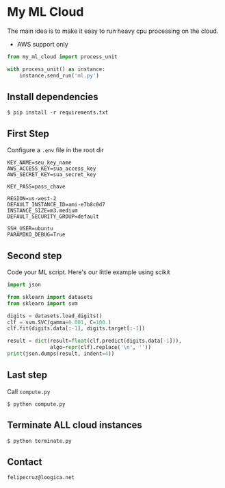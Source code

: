 # My ML Cloud

The main idea is to make it easy to run heavy cpu processing on the cloud. 

* AWS support only

```python
from my_ml_cloud import process_unit

with process_unit() as instance:
    instance.send_run('ml.py')
```

## Install dependencies

```
$ pip install -r requirements.txt
```

## First Step

Configure a `.env` file in the root dir

```
KEY_NAME=seu_key_name
AWS_ACCESS_KEY=sua_access_key
AWS_SECRET_KEY=sua_secret_key

KEY_PASS=pass_chave

REGION=us-west-2
DEFAULT_INSTANCE_ID=ami-e7b8c0d7
INSTANCE_SIZE=m3.medium
DEFAULT_SECURITY_GROUP=default

SSH_USER=ubuntu
PARAMIKO_DEBUG=True
```

## Second step

Code your ML script. Here's our little example using scikit

```python
import json

from sklearn import datasets
from sklearn import svm

digits = datasets.load_digits()
clf = svm.SVC(gamma=0.001, C=100.)
clf.fit(digits.data[:-1], digits.target[:-1])

result = dict(result=float(clf.predict(digits.data[-1])),
              algo=repr(clf).replace('\n', ''))
print(json.dumps(result, indent=4))
```

## Last step

Call `compute.py`

```
$ python compute.py
```

## Terminate ALL cloud instances

```
$ python terminate.py
```

## Contact

`felipecruz@loogica.net`
